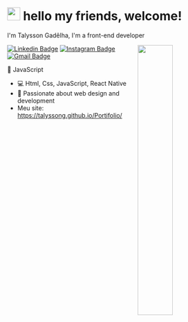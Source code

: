 # <img src="https://media.giphy.com/media/hvRJCLFzcasrR4ia7z/giphy.gif" width="30px"> hello my friends, welcome! 

I'm Talysson Gadêlha, I'm a front-end developer

<img width="40%" align="right" src="https://media4.giphy.com/media/fUXZfIDUl8K7lJJ9KK/200w.webp?cid=ecf05e4708hodwshcmlf3k2t9uy0eh8pqbdmjand78k694z4&rid=200w.webp">

[![Linkedin Badge](https://img.shields.io/badge/-Linkedin-6633cc?style=for-the-badge&logo=Linkedin&logoColor=white&link=https://www.linkedin.com/in/talysson-gadêlha-a174561b3/)](https://www.linkedin.com/in/talysson-gadêlha-a174561b3/)
[![Instagram Badge](https://img.shields.io/badge/-Instagram-6633cc?style=for-the-badge&logo=Instagram&logoColor=white&link=https://www.instagram.com/talysson.gadelha/?hl=pt-br)](https://www.instagram.com/talysson.gadelha/?hl=pt-br) 
<br>
[![Gmail Badge](https://img.shields.io/badge/-lopestalysson@gmail.com-c14438?style=flat-square&logo=Gmail&logoColor=white&link=mailto:lopestalysson@gmail.com)](mailto:lopestalysson@gmail.com)




 :yellow_heart:   JavaScript
- :computer:   Html, Css, JavaScript, React Native
- 💬   Passionate about web design and development <br>
- Meu site: https://talyssong.github.io/Portifolio/
